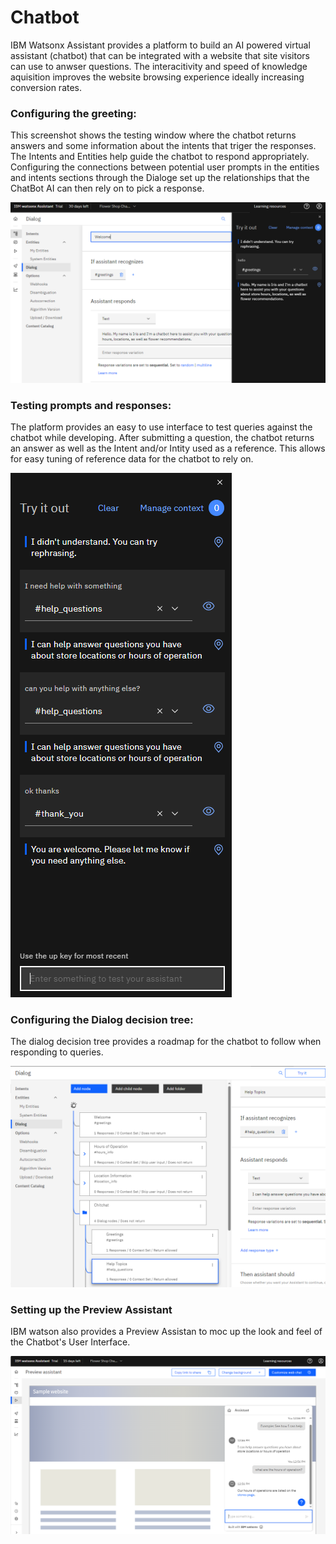# Chatbot

IBM Watsonx Assistant provides a platform to build an AI powered virtual assistant (chatbot) that can be integrated with a website that site visitors can use to anwser questions. The interacitivity and speed of knowledge aquisition improves the website browsing experience ideally increasing conversion rates.  

### Configuring the greeting:
This screenshot shows the testing window where the chatbot returns answers and some information about the intents that triger the responses. The Intents and Entities help guide the chatbot to respond appropriately. Configuring the connections between potential user prompts in the entities and intents sections through the Dialoge set up the relationships that the ChatBot AI can then rely on to pick a response.


![First_Prompt](https://github.com/agomoll/Chatbot/blob/main/Resources/chatbot_greeting.PNG)



### Testing prompts and responses:
The platform provides an easy to use interface to test queries against the chatbot while developing. After submitting a question, the chatbot returns an answer as well as the Intent and/or Intity used as a reference. This allows for easy tuning of reference data for the chatbot to rely on. 


![First_Prompt](https://github.com/agomoll/Chatbot/blob/main/Resources/chatbot_practice.PNG)



### Configuring the Dialog decision tree:
The dialog decision tree provides a roadmap for the chatbot to follow when responding to queries. 


![First_Prompt](https://github.com/agomoll/Chatbot/blob/main/Resources/dialog.PNG)


### Setting up the Preview Assistant
IBM watson also provides a Preview Assistan to moc up the look and feel of the Chatbot's User Interface. 


![pre_assist](https://github.com/agomoll/Chatbot/blob/main/Resources/ibm_preview_assistant.PNG)
